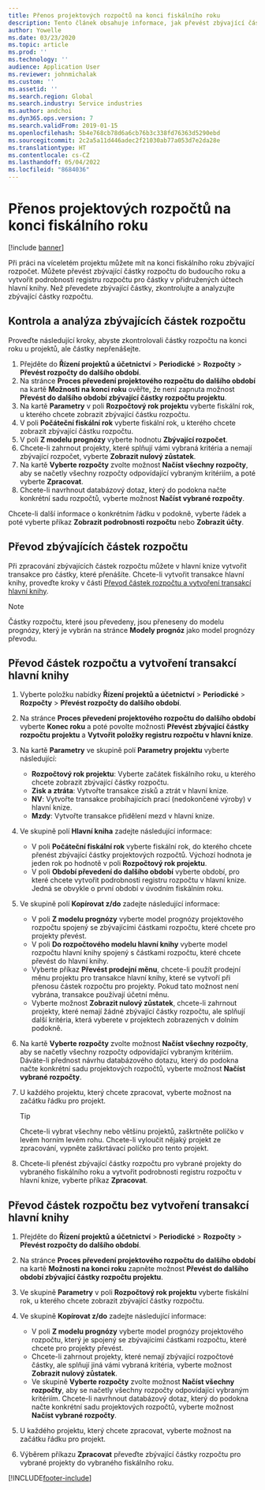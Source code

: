 ```yaml
---
title: Přenos projektových rozpočtů na konci fiskálního roku
description: Tento článek obsahuje informace, jak převést zbývající částky rozpočtu do budoucích let a vytvořit podrobnosti o registru rozpočtu.
author: Yowelle
ms.date: 03/23/2020
ms.topic: article
ms.prod: ''
ms.technology: ''
audience: Application User
ms.reviewer: johnmichalak
ms.custom: ''
ms.assetid: ''
ms.search.region: Global
ms.search.industry: Service industries
ms.author: andchoi
ms.dyn365.ops.version: 7
ms.search.validFrom: 2019-01-15
ms.openlocfilehash: 5b4e768cb78d6a6cb76b3c338fd76363d5290ebd
ms.sourcegitcommit: 2c2a5a11d446adec2f21030ab77a053d7e2da28e
ms.translationtype: HT
ms.contentlocale: cs-CZ
ms.lasthandoff: 05/04/2022
ms.locfileid: "8684036"
---
```

# <a name="transfer-project-budgets-at-fiscal-year-end"></a>Přenos projektových rozpočtů na konci fiskálního roku

[!include [banner](../includes/banner.md)]

Při práci na víceletém projektu můžete mít na konci fiskálního roku zbývající rozpočet. Můžete převést zbývající částky rozpočtu do budoucího roku a vytvořit podrobnosti registru rozpočtu pro částky v přidružených účtech hlavní knihy. Než převedete zbývající částky, zkontrolujte a analyzujte zbývající částky rozpočtu.

## <a name="review-and-analyze-remaining-budget-amounts"></a>Kontrola a analýza zbývajících částek rozpočtu

Proveďte následující kroky, abyste zkontrolovali částky rozpočtu na konci roku u projektů, ale částky nepřenášejte.

1. Přejděte do **Řízení projektů a účetnictví** > **Periodické** > **Rozpočty** > **Převést rozpočty do dalšího období**. 
2. Na stránce **Proces převedení projektového rozpočtu do dalšího období** na kartě **Možnosti na konci roku** ověřte, že není zapnuta možnost **Převést do dalšího období zbývající částky rozpočtu projektu**.
3. Na kartě **Parametry** v poli **Rozpočtový rok projektu** vyberte fiskální rok, u kterého chcete zobrazit zbývající částku rozpočtu. 
4. V poli **Počáteční fiskální rok** vyberte fiskální rok, u kterého chcete zobrazit zbývající částku rozpočtu. 
5. V poli **Z modelu prognózy** vyberte hodnotu **Zbývající rozpočet**. 
6. Chcete-li zahrnout projekty, které splňují vámi vybraná kritéria a nemají zbývající rozpočet, vyberte **Zobrazit nulový zůstatek**.  
7. Na kartě **Vyberte rozpočty** zvolte možnost **Načíst všechny rozpočty**, aby se načetly všechny rozpočty odpovídající vybraným kritériím, a poté vyberte **Zpracovat**. 
8. Chcete-li navrhnout databázový dotaz, který do podokna načte konkrétní sadu rozpočtů, vyberte možnost **Načíst vybrané rozpočty**.

Chcete-li další informace o konkrétním řádku v podokně, vyberte řádek a poté vyberte příkaz **Zobrazit podrobnosti rozpočtu** nebo **Zobrazit účty**.

## <a name="carry-forward-remaining-budget-amounts"></a>Převod zbývajících částek rozpočtu 

Při zpracování zbývajících částek rozpočtu můžete v hlavní knize vytvořit transakce pro částky, které přenášíte. Chcete-li vytvořit transakce hlavní knihy, proveďte kroky v části [Převod částek rozpočtu a vytvoření transakcí hlavní knihy](#carry-forward). 

> [!NOTE]
> Částky rozpočtu, které jsou převedeny, jsou přeneseny do modelu prognózy, který je vybrán na stránce **Modely prognóz** jako model prognózy převodu.  

## <a name="carry-forward-budget-amounts-and-create-general-ledger-transactions"></a><a name="carry-forward"></a>Převod částek rozpočtu a vytvoření transakcí hlavní knihy

1.  Vyberte položku nabídky **Řízení projektů a účetnictví** > **Periodické** > **Rozpočty** > **Převést rozpočty do dalšího období**. 
2. Na stránce **Proces převedení projektového rozpočtu do dalšího období** vyberte **Konec roku** a poté povolte možnosti **Převést zbývající částky rozpočtu projektu** a **Vytvořit položky registru rozpočtu v hlavní knize**. 
3. Na kartě **Parametry** ve skupině polí **Parametry projektu** vyberte následující:

   - **Rozpočtový rok projektu**: Vyberte začátek fiskálního roku, u kterého chcete zobrazit zbývající částky rozpočtu. 
   - **Zisk a ztráta**: Vytvořte transakce zisků a ztrát v hlavní knize. 
   -  **NV**: Vytvořte transakce probíhajících prací (nedokončené výroby) v hlavní knize.
   -  **Mzdy**: Vytvořte transakce přidělení mezd v hlavní knize. 

5. Ve skupině polí **Hlavní kniha** zadejte následující informace: 

   - V poli **Počáteční fiskální rok** vyberte fiskální rok, do kterého chcete přenést zbývající částky projektových rozpočtů. Výchozí hodnota je jeden rok po hodnotě v poli **Rozpočtový rok projektu**.
   -  V poli **Období převedení do dalšího období** vyberte období, pro které chcete vytvořit podrobnosti registru rozpočtu v hlavní knize. Jedná se obvykle o první období v úvodním fiskálním roku.

6. Ve skupině polí **Kopírovat z/do** zadejte následující informace:

   - V poli **Z modelu prognózy** vyberte model prognózy projektového rozpočtu spojený se zbývajícími částkami rozpočtu, které chcete pro projekty převést. 
   - V poli **Do rozpočtového modelu hlavní knihy** vyberte model rozpočtu hlavní knihy spojený s částkami rozpočtu, které chcete převést do hlavní knihy. 
   -  Vyberte příkaz **Převést prodejní měnu**, chcete-li použít prodejní měnu projektu pro transakce hlavní knihy, které se vytvoří při přenosu částek rozpočtu pro projekty. Pokud tato možnost není vybrána, transakce používají účetní měnu. 
   -  Vyberte možnost **Zobrazit nulový zůstatek**, chcete-li zahrnout projekty, které nemají žádné zbývající částky rozpočtu, ale splňují další kritéria, která vyberete v projektech zobrazených v dolním podokně.

7. Na kartě **Vyberte rozpočty** zvolte možnost **Načíst všechny rozpočty**, aby se načetly všechny rozpočty odpovídající vybraným kritériím. Dáváte-li přednost návrhu databázového dotazu, který do podokna načte konkrétní sadu projektových rozpočtů, vyberte možnost **Načíst vybrané rozpočty**.
8. U každého projektu, který chcete zpracovat, vyberte možnost na začátku řádku pro projekt.

    > [!TIP]
    > Chcete-li vybrat všechny nebo většinu projektů, zaškrtněte políčko v levém horním levém rohu. Chcete-li vyloučit nějaký projekt ze zpracování, vypněte zaškrtávací políčko pro tento projekt.

9. Chcete-li přenést zbývající částky rozpočtu pro vybrané projekty do vybraného fiskálního roku a vytvořit podrobnosti registru rozpočtu v hlavní knize, vyberte příkaz **Zpracovat**.

## <a name="carry-forward-budget-amounts-without-creating-general-ledger-transactions"></a>Převod částek rozpočtu bez vytvoření transakcí hlavní knihy

1. Přejděte do **Řízení projektů a účetnictví** > **Periodické** > **Rozpočty** > **Převést rozpočty do dalšího období**.
2. Na stránce **Proces převedení projektového rozpočtu do dalšího období** na kartě **Možnosti na konci roku** zapněte možnost **Převést do dalšího období zbývající částky rozpočtu projektu**.
3. Ve skupině **Parametry** v poli **Rozpočtový rok projektu** vyberte fiskální rok, u kterého chcete zobrazit zbývající částky rozpočtu.
4. Ve skupině **Kopírovat z/do** zadejte následující informace:

   - V poli **Z modelu prognózy** vyberte model prognózy projektového rozpočtu, který je spojený se zbývajícími částkami rozpočtu, které chcete pro projekty převést. 
   - Chcete-li zahrnout projekty, které nemají zbývající rozpočtové částky, ale splňují jiná vámi vybraná kritéria, vyberte možnost **Zobrazit nulový zůstatek**.
   - Ve skupině **Vyberte rozpočty** zvolte možnost **Načíst všechny rozpočty**, aby se načetly všechny rozpočty odpovídající vybraným kritériím. Chcete-li navrhnout databázový dotaz, který do podokna načte konkrétní sadu projektových rozpočtů, vyberte možnost **Načíst vybrané rozpočty**.

5. U každého projektu, který chcete zpracovat, vyberte možnost na začátku řádku pro projekt. 
6. Výběrem příkazu **Zpracovat** převeďte zbývající částky rozpočtu pro vybrané projekty do vybraného fiskálního roku.



[!INCLUDE[footer-include](../includes/footer-banner.md)]
